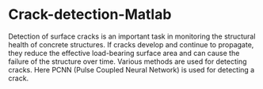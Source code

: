 # Crack-detection-Matlab
Detection of surface cracks is an important task in monitoring the structural health of concrete structures. If cracks develop and continue to propagate, they reduce the effective load-bearing surface area and can cause the failure of the structure over time. Various methods are used for detecting cracks. Here PCNN (Pulse Coupled Neural Network) is used for detecting a crack.
